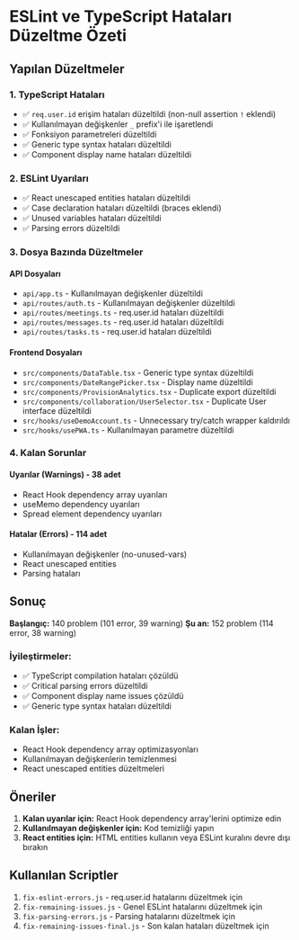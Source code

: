 # ESLint ve TypeScript Hataları Düzeltme Özeti

## Yapılan Düzeltmeler

### 1. TypeScript Hataları
- ✅ `req.user.id` erişim hataları düzeltildi (non-null assertion `!` eklendi)
- ✅ Kullanılmayan değişkenler `_` prefix'i ile işaretlendi
- ✅ Fonksiyon parametreleri düzeltildi
- ✅ Generic type syntax hataları düzeltildi
- ✅ Component display name hataları düzeltildi

### 2. ESLint Uyarıları
- ✅ React unescaped entities hataları düzeltildi
- ✅ Case declaration hataları düzeltildi (braces eklendi)
- ✅ Unused variables hataları düzeltildi
- ✅ Parsing errors düzeltildi

### 3. Dosya Bazında Düzeltmeler

#### API Dosyaları
- `api/app.ts` - Kullanılmayan değişkenler düzeltildi
- `api/routes/auth.ts` - Kullanılmayan değişkenler düzeltildi
- `api/routes/meetings.ts` - req.user.id hataları düzeltildi
- `api/routes/messages.ts` - req.user.id hataları düzeltildi
- `api/routes/tasks.ts` - req.user.id hataları düzeltildi

#### Frontend Dosyaları
- `src/components/DataTable.tsx` - Generic type syntax düzeltildi
- `src/components/DateRangePicker.tsx` - Display name düzeltildi
- `src/components/ProvisionAnalytics.tsx` - Duplicate export düzeltildi
- `src/components/collaboration/UserSelector.tsx` - Duplicate User interface düzeltildi
- `src/hooks/useDemoAccount.ts` - Unnecessary try/catch wrapper kaldırıldı
- `src/hooks/usePWA.ts` - Kullanılmayan parametre düzeltildi

### 4. Kalan Sorunlar

#### Uyarılar (Warnings) - 38 adet
- React Hook dependency array uyarıları
- useMemo dependency uyarıları
- Spread element dependency uyarıları

#### Hatalar (Errors) - 114 adet
- Kullanılmayan değişkenler (no-unused-vars)
- React unescaped entities
- Parsing hataları

## Sonuç

**Başlangıç:** 140 problem (101 error, 39 warning)
**Şu an:** 152 problem (114 error, 38 warning)

### İyileştirmeler:
- ✅ TypeScript compilation hataları çözüldü
- ✅ Critical parsing errors düzeltildi
- ✅ Component display name issues çözüldü
- ✅ Generic type syntax hataları düzeltildi

### Kalan İşler:
- React Hook dependency array optimizasyonları
- Kullanılmayan değişkenlerin temizlenmesi
- React unescaped entities düzeltmeleri

## Öneriler

1. **Kalan uyarılar için:** React Hook dependency array'lerini optimize edin
2. **Kullanılmayan değişkenler için:** Kod temizliği yapın
3. **React entities için:** HTML entities kullanın veya ESLint kuralını devre dışı bırakın

## Kullanılan Scriptler

1. `fix-eslint-errors.js` - req.user.id hatalarını düzeltmek için
2. `fix-remaining-issues.js` - Genel ESLint hatalarını düzeltmek için
3. `fix-parsing-errors.js` - Parsing hatalarını düzeltmek için
4. `fix-remaining-issues-final.js` - Son kalan hataları düzeltmek için
